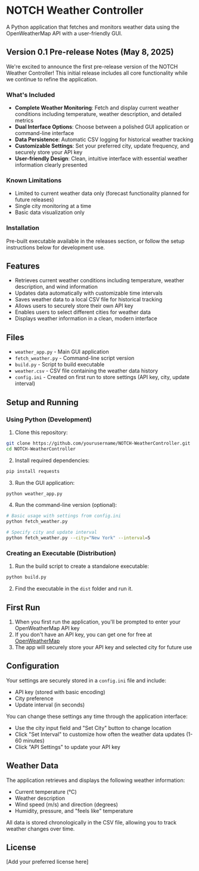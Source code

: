 # NOTCH Weather Controller

A Python application that fetches and monitors weather data using the OpenWeatherMap API with a user-friendly GUI.

## Version 0.1 Pre-release Notes (May 8, 2025)

We're excited to announce the first pre-release version of the NOTCH Weather Controller! This initial release includes all core functionality while we continue to refine the application.

### What's Included

- **Complete Weather Monitoring**: Fetch and display current weather conditions including temperature, weather description, and detailed metrics
- **Dual Interface Options**: Choose between a polished GUI application or command-line interface
- **Data Persistence**: Automatic CSV logging for historical weather tracking
- **Customizable Settings**: Set your preferred city, update frequency, and securely store your API key
- **User-friendly Design**: Clean, intuitive interface with essential weather information clearly presented

### Known Limitations

- Limited to current weather data only (forecast functionality planned for future releases)
- Single city monitoring at a time
- Basic data visualization only

### Installation

Pre-built executable available in the releases section, or follow the setup instructions below for development use.

## Features

- Retrieves current weather conditions including temperature, weather description, and wind information
- Updates data automatically with customizable time intervals
- Saves weather data to a local CSV file for historical tracking
- Allows users to securely store their own API key
- Enables users to select different cities for weather data
- Displays weather information in a clean, modern interface

## Files

- `weather_app.py` - Main GUI application
- `fetch_weather.py` - Command-line script version
- `build.py` - Script to build executable
- `weather.csv` - CSV file containing the weather data history
- `config.ini` - Created on first run to store settings (API key, city, update interval)

## Setup and Running

### Using Python (Development)

1. Clone this repository:
```bash
git clone https://github.com/yourusername/NOTCH-WeatherController.git
cd NOTCH-WeatherController
```

2. Install required dependencies:
```bash
pip install requests
```

3. Run the GUI application:
```bash
python weather_app.py
```

4. Run the command-line version (optional):
```bash
# Basic usage with settings from config.ini
python fetch_weather.py

# Specify city and update interval
python fetch_weather.py --city="New York" --interval=5
```

### Creating an Executable (Distribution)

1. Run the build script to create a standalone executable:
```bash
python build.py
```

2. Find the executable in the `dist` folder and run it.

## First Run

1. When you first run the application, you'll be prompted to enter your OpenWeatherMap API key
2. If you don't have an API key, you can get one for free at [OpenWeatherMap](https://openweathermap.org/api)
3. The app will securely store your API key and selected city for future use

## Configuration

Your settings are securely stored in a `config.ini` file and include:
- API key (stored with basic encoding)
- City preference
- Update interval (in seconds)

You can change these settings any time through the application interface:
- Use the city input field and "Set City" button to change location
- Click "Set Interval" to customize how often the weather data updates (1-60 minutes)
- Click "API Settings" to update your API key

## Weather Data

The application retrieves and displays the following weather information:
- Current temperature (°C)
- Weather description
- Wind speed (m/s) and direction (degrees)
- Humidity, pressure, and "feels like" temperature

All data is stored chronologically in the CSV file, allowing you to track weather changes over time.

## License

[Add your preferred license here]